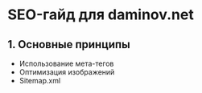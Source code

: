 # SEO-гайд для daminov.net

## 1. Основные принципы

- Использование мета-тегов
- Оптимизация изображений
- Sitemap.xml
